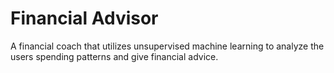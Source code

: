 # Financial Advisor
A financial coach that utilizes unsupervised machine learning to analyze the users spending patterns and give financial advice.
